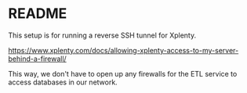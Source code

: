 # README

This setup is for running a reverse SSH tunnel for Xplenty.

https://www.xplenty.com/docs/allowing-xplenty-access-to-my-server-behind-a-firewall/

This way, we don't have to open up any firewalls for the ETL service to access databases in our network.
